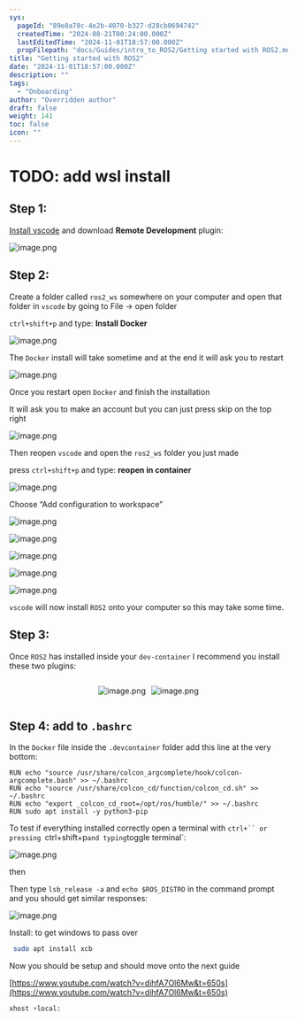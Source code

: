 ```yaml
---
sys:
  pageId: "89e0a78c-4e2b-4070-b327-d28cb0694742"
  createdTime: "2024-08-21T00:24:00.000Z"
  lastEditedTime: "2024-11-01T18:57:00.000Z"
  propFilepath: "docs/Guides/intro_to_ROS2/Getting started with ROS2.md"
title: "Getting started with ROS2"
date: "2024-11-01T18:57:00.000Z"
description: ""
tags:
  - "Onboarding"
author: "Overridden author"
draft: false
weight: 141
toc: false
icon: ""
---
```


# TODO: add wsl install

## Step 1:

[Install vscode](https://code.visualstudio.com/download) and download **Remote Development** plugin:

![image.png](https://prod-files-secure.s3.us-west-2.amazonaws.com/d518164a-d88e-44d1-a4ee-3adb3bd8bce0/efb52993-1881-4a40-b95e-6f020334f022/image.png?X-Amz-Algorithm=AWS4-HMAC-SHA256&X-Amz-Content-Sha256=UNSIGNED-PAYLOAD&X-Amz-Credential=ASIAZI2LB466XEBV73BG%2F20250219%2Fus-west-2%2Fs3%2Faws4_request&X-Amz-Date=20250219T110118Z&X-Amz-Expires=3600&X-Amz-Security-Token=IQoJb3JpZ2luX2VjEHoaCXVzLXdlc3QtMiJHMEUCIQCF8ISbr0gdZJbzQ55MELW12Pi4e96pWTvMPWuKnjdDEwIgbTX0LhnFYwjM9JpBn5pOX2otIs8DasYZxk7cd48sNVMqiAQIo%2F%2F%2F%2F%2F%2F%2F%2F%2F%2F%2FARAAGgw2Mzc0MjMxODM4MDUiDNUKIYoaCBvSrOsqnyrcA4gSKFSp426pY3WElkVI%2B6WY26%2ByyEKgEhYn0BPZDV%2FHDHEdDIjlxDG1mTMPL9WTry7ou%2FI6LfRTzxCyFZ3e6mQESzW16mrMto5%2BqkCFZhyRu3y9gEHr8xrjZUdPSFW2KUcNlQvKprZFOIa4Zh%2BUhpdD%2F0Ya50CF8p0Te6L52ed%2BkJbs2AnjhXLlOuN3cqLElrvSy%2BIATdc4gH4LvvpmK52DErUc7Rfv769jUMIlaBkeuRTmZtQW0fwIxXdrEvSxbF5Meury0x0jGU6Nms9n3D%2B4blreso5LYiK2WEM2sfChAhwwePenSMIs1v%2Fm8Feqn%2BBN35isFP4HBIavzmGHVWbeHfeehiomS%2FC8XCsfFc1YURjNHY9w60UlR%2BUly8nlIPkauJRcr%2FET%2FHdIH2XoVk4uCz3BLL0nQwrWCcgqiQAc%2BZDZMUmXOzEhRE3W9W1V8IBzE4lpxsfoLZL75DoEfrsYdLO0lfCwcXklbV517Vqp8IaDRG1jO9YBCLbui%2FFBnVBTa25loS6l%2Frs1xnUKiJ2D64fMZ5paab%2Fk3XhdJqRL5mZFsxoKYylG%2FrGRkl3UPBOv%2FlOCMif8YuwLulllg6JSMfjzcdWuhueyGIkJLhyJdnPUXPIYMSXtzAicMLLb1r0GOqUBsXfpuyR%2FaquJf6%2Bpd1K3BZU66tV%2FxkFdyx3oQ7NwyYyOOK%2FXxpcF31nuGjGcsjw0QDe3I5mR%2FeT63PEJQB%2B12kXNlmiN9bNOsSugpjvrg2w5Pxp3DAs3f9geEB1%2BCVhRAJNL%2BgqLKqBknde31iyUH2RWRVWJAFPXPB80hHmILdFKQiqVSwH3HDDC58w3DCSoFgUShjgALPlE%2F0qnat4YqKKjaE%2Fz&X-Amz-Signature=6f2803a6a4b76262839e3616f85435f9268a77385d3840700ae21f34ddf1980b&X-Amz-SignedHeaders=host&x-id=GetObject)

## Step 2:

Create a folder called `ros2_ws` somewhere on your computer and open that folder in `vscode` by going to File → open folder 

`ctrl+shift+p` and type: **Install Docker**

![image.png](https://prod-files-secure.s3.us-west-2.amazonaws.com/d518164a-d88e-44d1-a4ee-3adb3bd8bce0/2269dc0e-1cd5-47ff-bceb-c04ad9b2eab0/image.png?X-Amz-Algorithm=AWS4-HMAC-SHA256&X-Amz-Content-Sha256=UNSIGNED-PAYLOAD&X-Amz-Credential=ASIAZI2LB466XEBV73BG%2F20250219%2Fus-west-2%2Fs3%2Faws4_request&X-Amz-Date=20250219T110118Z&X-Amz-Expires=3600&X-Amz-Security-Token=IQoJb3JpZ2luX2VjEHoaCXVzLXdlc3QtMiJHMEUCIQCF8ISbr0gdZJbzQ55MELW12Pi4e96pWTvMPWuKnjdDEwIgbTX0LhnFYwjM9JpBn5pOX2otIs8DasYZxk7cd48sNVMqiAQIo%2F%2F%2F%2F%2F%2F%2F%2F%2F%2F%2FARAAGgw2Mzc0MjMxODM4MDUiDNUKIYoaCBvSrOsqnyrcA4gSKFSp426pY3WElkVI%2B6WY26%2ByyEKgEhYn0BPZDV%2FHDHEdDIjlxDG1mTMPL9WTry7ou%2FI6LfRTzxCyFZ3e6mQESzW16mrMto5%2BqkCFZhyRu3y9gEHr8xrjZUdPSFW2KUcNlQvKprZFOIa4Zh%2BUhpdD%2F0Ya50CF8p0Te6L52ed%2BkJbs2AnjhXLlOuN3cqLElrvSy%2BIATdc4gH4LvvpmK52DErUc7Rfv769jUMIlaBkeuRTmZtQW0fwIxXdrEvSxbF5Meury0x0jGU6Nms9n3D%2B4blreso5LYiK2WEM2sfChAhwwePenSMIs1v%2Fm8Feqn%2BBN35isFP4HBIavzmGHVWbeHfeehiomS%2FC8XCsfFc1YURjNHY9w60UlR%2BUly8nlIPkauJRcr%2FET%2FHdIH2XoVk4uCz3BLL0nQwrWCcgqiQAc%2BZDZMUmXOzEhRE3W9W1V8IBzE4lpxsfoLZL75DoEfrsYdLO0lfCwcXklbV517Vqp8IaDRG1jO9YBCLbui%2FFBnVBTa25loS6l%2Frs1xnUKiJ2D64fMZ5paab%2Fk3XhdJqRL5mZFsxoKYylG%2FrGRkl3UPBOv%2FlOCMif8YuwLulllg6JSMfjzcdWuhueyGIkJLhyJdnPUXPIYMSXtzAicMLLb1r0GOqUBsXfpuyR%2FaquJf6%2Bpd1K3BZU66tV%2FxkFdyx3oQ7NwyYyOOK%2FXxpcF31nuGjGcsjw0QDe3I5mR%2FeT63PEJQB%2B12kXNlmiN9bNOsSugpjvrg2w5Pxp3DAs3f9geEB1%2BCVhRAJNL%2BgqLKqBknde31iyUH2RWRVWJAFPXPB80hHmILdFKQiqVSwH3HDDC58w3DCSoFgUShjgALPlE%2F0qnat4YqKKjaE%2Fz&X-Amz-Signature=23908a3b13814f2f1f8d8a7b3ce1a66947d759182e366f814cc5e291f315572d&X-Amz-SignedHeaders=host&x-id=GetObject)

The `Docker` install will take sometime and at the end it will ask you to restart

![image.png](https://prod-files-secure.s3.us-west-2.amazonaws.com/d518164a-d88e-44d1-a4ee-3adb3bd8bce0/ed233f78-be33-4b1f-b89c-9c346c0e961e/image.png?X-Amz-Algorithm=AWS4-HMAC-SHA256&X-Amz-Content-Sha256=UNSIGNED-PAYLOAD&X-Amz-Credential=ASIAZI2LB466XEBV73BG%2F20250219%2Fus-west-2%2Fs3%2Faws4_request&X-Amz-Date=20250219T110118Z&X-Amz-Expires=3600&X-Amz-Security-Token=IQoJb3JpZ2luX2VjEHoaCXVzLXdlc3QtMiJHMEUCIQCF8ISbr0gdZJbzQ55MELW12Pi4e96pWTvMPWuKnjdDEwIgbTX0LhnFYwjM9JpBn5pOX2otIs8DasYZxk7cd48sNVMqiAQIo%2F%2F%2F%2F%2F%2F%2F%2F%2F%2F%2FARAAGgw2Mzc0MjMxODM4MDUiDNUKIYoaCBvSrOsqnyrcA4gSKFSp426pY3WElkVI%2B6WY26%2ByyEKgEhYn0BPZDV%2FHDHEdDIjlxDG1mTMPL9WTry7ou%2FI6LfRTzxCyFZ3e6mQESzW16mrMto5%2BqkCFZhyRu3y9gEHr8xrjZUdPSFW2KUcNlQvKprZFOIa4Zh%2BUhpdD%2F0Ya50CF8p0Te6L52ed%2BkJbs2AnjhXLlOuN3cqLElrvSy%2BIATdc4gH4LvvpmK52DErUc7Rfv769jUMIlaBkeuRTmZtQW0fwIxXdrEvSxbF5Meury0x0jGU6Nms9n3D%2B4blreso5LYiK2WEM2sfChAhwwePenSMIs1v%2Fm8Feqn%2BBN35isFP4HBIavzmGHVWbeHfeehiomS%2FC8XCsfFc1YURjNHY9w60UlR%2BUly8nlIPkauJRcr%2FET%2FHdIH2XoVk4uCz3BLL0nQwrWCcgqiQAc%2BZDZMUmXOzEhRE3W9W1V8IBzE4lpxsfoLZL75DoEfrsYdLO0lfCwcXklbV517Vqp8IaDRG1jO9YBCLbui%2FFBnVBTa25loS6l%2Frs1xnUKiJ2D64fMZ5paab%2Fk3XhdJqRL5mZFsxoKYylG%2FrGRkl3UPBOv%2FlOCMif8YuwLulllg6JSMfjzcdWuhueyGIkJLhyJdnPUXPIYMSXtzAicMLLb1r0GOqUBsXfpuyR%2FaquJf6%2Bpd1K3BZU66tV%2FxkFdyx3oQ7NwyYyOOK%2FXxpcF31nuGjGcsjw0QDe3I5mR%2FeT63PEJQB%2B12kXNlmiN9bNOsSugpjvrg2w5Pxp3DAs3f9geEB1%2BCVhRAJNL%2BgqLKqBknde31iyUH2RWRVWJAFPXPB80hHmILdFKQiqVSwH3HDDC58w3DCSoFgUShjgALPlE%2F0qnat4YqKKjaE%2Fz&X-Amz-Signature=41511e0e489345dffd78662d9ac1948b2ac399b76d6ac6e970dc9c0f8d7f87bd&X-Amz-SignedHeaders=host&x-id=GetObject)

Once you restart open `Docker` and finish the installation

It will ask you to make an account but you can just press skip on the top right

![image.png](https://prod-files-secure.s3.us-west-2.amazonaws.com/d518164a-d88e-44d1-a4ee-3adb3bd8bce0/21010ad9-1659-4fd9-9f59-9932a09b2a3d/image.png?X-Amz-Algorithm=AWS4-HMAC-SHA256&X-Amz-Content-Sha256=UNSIGNED-PAYLOAD&X-Amz-Credential=ASIAZI2LB466XEBV73BG%2F20250219%2Fus-west-2%2Fs3%2Faws4_request&X-Amz-Date=20250219T110118Z&X-Amz-Expires=3600&X-Amz-Security-Token=IQoJb3JpZ2luX2VjEHoaCXVzLXdlc3QtMiJHMEUCIQCF8ISbr0gdZJbzQ55MELW12Pi4e96pWTvMPWuKnjdDEwIgbTX0LhnFYwjM9JpBn5pOX2otIs8DasYZxk7cd48sNVMqiAQIo%2F%2F%2F%2F%2F%2F%2F%2F%2F%2F%2FARAAGgw2Mzc0MjMxODM4MDUiDNUKIYoaCBvSrOsqnyrcA4gSKFSp426pY3WElkVI%2B6WY26%2ByyEKgEhYn0BPZDV%2FHDHEdDIjlxDG1mTMPL9WTry7ou%2FI6LfRTzxCyFZ3e6mQESzW16mrMto5%2BqkCFZhyRu3y9gEHr8xrjZUdPSFW2KUcNlQvKprZFOIa4Zh%2BUhpdD%2F0Ya50CF8p0Te6L52ed%2BkJbs2AnjhXLlOuN3cqLElrvSy%2BIATdc4gH4LvvpmK52DErUc7Rfv769jUMIlaBkeuRTmZtQW0fwIxXdrEvSxbF5Meury0x0jGU6Nms9n3D%2B4blreso5LYiK2WEM2sfChAhwwePenSMIs1v%2Fm8Feqn%2BBN35isFP4HBIavzmGHVWbeHfeehiomS%2FC8XCsfFc1YURjNHY9w60UlR%2BUly8nlIPkauJRcr%2FET%2FHdIH2XoVk4uCz3BLL0nQwrWCcgqiQAc%2BZDZMUmXOzEhRE3W9W1V8IBzE4lpxsfoLZL75DoEfrsYdLO0lfCwcXklbV517Vqp8IaDRG1jO9YBCLbui%2FFBnVBTa25loS6l%2Frs1xnUKiJ2D64fMZ5paab%2Fk3XhdJqRL5mZFsxoKYylG%2FrGRkl3UPBOv%2FlOCMif8YuwLulllg6JSMfjzcdWuhueyGIkJLhyJdnPUXPIYMSXtzAicMLLb1r0GOqUBsXfpuyR%2FaquJf6%2Bpd1K3BZU66tV%2FxkFdyx3oQ7NwyYyOOK%2FXxpcF31nuGjGcsjw0QDe3I5mR%2FeT63PEJQB%2B12kXNlmiN9bNOsSugpjvrg2w5Pxp3DAs3f9geEB1%2BCVhRAJNL%2BgqLKqBknde31iyUH2RWRVWJAFPXPB80hHmILdFKQiqVSwH3HDDC58w3DCSoFgUShjgALPlE%2F0qnat4YqKKjaE%2Fz&X-Amz-Signature=8f37b9d414abd02f478a5630238e2ba8e8d619b751c807a23bd7cea43929b25c&X-Amz-SignedHeaders=host&x-id=GetObject)

Then reopen `vscode` and open the `ros2_ws` folder you just made

press `ctrl+shift+p` and type: **reopen in container**

![image.png](https://prod-files-secure.s3.us-west-2.amazonaws.com/d518164a-d88e-44d1-a4ee-3adb3bd8bce0/4e93b8c2-41ad-488c-8095-c74205196118/image.png?X-Amz-Algorithm=AWS4-HMAC-SHA256&X-Amz-Content-Sha256=UNSIGNED-PAYLOAD&X-Amz-Credential=ASIAZI2LB466XEBV73BG%2F20250219%2Fus-west-2%2Fs3%2Faws4_request&X-Amz-Date=20250219T110118Z&X-Amz-Expires=3600&X-Amz-Security-Token=IQoJb3JpZ2luX2VjEHoaCXVzLXdlc3QtMiJHMEUCIQCF8ISbr0gdZJbzQ55MELW12Pi4e96pWTvMPWuKnjdDEwIgbTX0LhnFYwjM9JpBn5pOX2otIs8DasYZxk7cd48sNVMqiAQIo%2F%2F%2F%2F%2F%2F%2F%2F%2F%2F%2FARAAGgw2Mzc0MjMxODM4MDUiDNUKIYoaCBvSrOsqnyrcA4gSKFSp426pY3WElkVI%2B6WY26%2ByyEKgEhYn0BPZDV%2FHDHEdDIjlxDG1mTMPL9WTry7ou%2FI6LfRTzxCyFZ3e6mQESzW16mrMto5%2BqkCFZhyRu3y9gEHr8xrjZUdPSFW2KUcNlQvKprZFOIa4Zh%2BUhpdD%2F0Ya50CF8p0Te6L52ed%2BkJbs2AnjhXLlOuN3cqLElrvSy%2BIATdc4gH4LvvpmK52DErUc7Rfv769jUMIlaBkeuRTmZtQW0fwIxXdrEvSxbF5Meury0x0jGU6Nms9n3D%2B4blreso5LYiK2WEM2sfChAhwwePenSMIs1v%2Fm8Feqn%2BBN35isFP4HBIavzmGHVWbeHfeehiomS%2FC8XCsfFc1YURjNHY9w60UlR%2BUly8nlIPkauJRcr%2FET%2FHdIH2XoVk4uCz3BLL0nQwrWCcgqiQAc%2BZDZMUmXOzEhRE3W9W1V8IBzE4lpxsfoLZL75DoEfrsYdLO0lfCwcXklbV517Vqp8IaDRG1jO9YBCLbui%2FFBnVBTa25loS6l%2Frs1xnUKiJ2D64fMZ5paab%2Fk3XhdJqRL5mZFsxoKYylG%2FrGRkl3UPBOv%2FlOCMif8YuwLulllg6JSMfjzcdWuhueyGIkJLhyJdnPUXPIYMSXtzAicMLLb1r0GOqUBsXfpuyR%2FaquJf6%2Bpd1K3BZU66tV%2FxkFdyx3oQ7NwyYyOOK%2FXxpcF31nuGjGcsjw0QDe3I5mR%2FeT63PEJQB%2B12kXNlmiN9bNOsSugpjvrg2w5Pxp3DAs3f9geEB1%2BCVhRAJNL%2BgqLKqBknde31iyUH2RWRVWJAFPXPB80hHmILdFKQiqVSwH3HDDC58w3DCSoFgUShjgALPlE%2F0qnat4YqKKjaE%2Fz&X-Amz-Signature=b6a4da7b771a49507dc304606362c6dddeb37b5a56759b566fdd6324e901a149&X-Amz-SignedHeaders=host&x-id=GetObject)

Choose “Add configuration to workspace”

![image.png](https://prod-files-secure.s3.us-west-2.amazonaws.com/d518164a-d88e-44d1-a4ee-3adb3bd8bce0/9560b282-5060-4989-ba37-97e7b2c22476/image.png?X-Amz-Algorithm=AWS4-HMAC-SHA256&X-Amz-Content-Sha256=UNSIGNED-PAYLOAD&X-Amz-Credential=ASIAZI2LB466XEBV73BG%2F20250219%2Fus-west-2%2Fs3%2Faws4_request&X-Amz-Date=20250219T110118Z&X-Amz-Expires=3600&X-Amz-Security-Token=IQoJb3JpZ2luX2VjEHoaCXVzLXdlc3QtMiJHMEUCIQCF8ISbr0gdZJbzQ55MELW12Pi4e96pWTvMPWuKnjdDEwIgbTX0LhnFYwjM9JpBn5pOX2otIs8DasYZxk7cd48sNVMqiAQIo%2F%2F%2F%2F%2F%2F%2F%2F%2F%2F%2FARAAGgw2Mzc0MjMxODM4MDUiDNUKIYoaCBvSrOsqnyrcA4gSKFSp426pY3WElkVI%2B6WY26%2ByyEKgEhYn0BPZDV%2FHDHEdDIjlxDG1mTMPL9WTry7ou%2FI6LfRTzxCyFZ3e6mQESzW16mrMto5%2BqkCFZhyRu3y9gEHr8xrjZUdPSFW2KUcNlQvKprZFOIa4Zh%2BUhpdD%2F0Ya50CF8p0Te6L52ed%2BkJbs2AnjhXLlOuN3cqLElrvSy%2BIATdc4gH4LvvpmK52DErUc7Rfv769jUMIlaBkeuRTmZtQW0fwIxXdrEvSxbF5Meury0x0jGU6Nms9n3D%2B4blreso5LYiK2WEM2sfChAhwwePenSMIs1v%2Fm8Feqn%2BBN35isFP4HBIavzmGHVWbeHfeehiomS%2FC8XCsfFc1YURjNHY9w60UlR%2BUly8nlIPkauJRcr%2FET%2FHdIH2XoVk4uCz3BLL0nQwrWCcgqiQAc%2BZDZMUmXOzEhRE3W9W1V8IBzE4lpxsfoLZL75DoEfrsYdLO0lfCwcXklbV517Vqp8IaDRG1jO9YBCLbui%2FFBnVBTa25loS6l%2Frs1xnUKiJ2D64fMZ5paab%2Fk3XhdJqRL5mZFsxoKYylG%2FrGRkl3UPBOv%2FlOCMif8YuwLulllg6JSMfjzcdWuhueyGIkJLhyJdnPUXPIYMSXtzAicMLLb1r0GOqUBsXfpuyR%2FaquJf6%2Bpd1K3BZU66tV%2FxkFdyx3oQ7NwyYyOOK%2FXxpcF31nuGjGcsjw0QDe3I5mR%2FeT63PEJQB%2B12kXNlmiN9bNOsSugpjvrg2w5Pxp3DAs3f9geEB1%2BCVhRAJNL%2BgqLKqBknde31iyUH2RWRVWJAFPXPB80hHmILdFKQiqVSwH3HDDC58w3DCSoFgUShjgALPlE%2F0qnat4YqKKjaE%2Fz&X-Amz-Signature=8708603f59c927923a6bbcdb9bc33efcca0837c04bf7051e4a1f89f6e7e719cb&X-Amz-SignedHeaders=host&x-id=GetObject)

![image.png](https://prod-files-secure.s3.us-west-2.amazonaws.com/d518164a-d88e-44d1-a4ee-3adb3bd8bce0/2ee63f81-886b-48e8-a553-dc6e5eac99e4/image.png?X-Amz-Algorithm=AWS4-HMAC-SHA256&X-Amz-Content-Sha256=UNSIGNED-PAYLOAD&X-Amz-Credential=ASIAZI2LB466XEBV73BG%2F20250219%2Fus-west-2%2Fs3%2Faws4_request&X-Amz-Date=20250219T110118Z&X-Amz-Expires=3600&X-Amz-Security-Token=IQoJb3JpZ2luX2VjEHoaCXVzLXdlc3QtMiJHMEUCIQCF8ISbr0gdZJbzQ55MELW12Pi4e96pWTvMPWuKnjdDEwIgbTX0LhnFYwjM9JpBn5pOX2otIs8DasYZxk7cd48sNVMqiAQIo%2F%2F%2F%2F%2F%2F%2F%2F%2F%2F%2FARAAGgw2Mzc0MjMxODM4MDUiDNUKIYoaCBvSrOsqnyrcA4gSKFSp426pY3WElkVI%2B6WY26%2ByyEKgEhYn0BPZDV%2FHDHEdDIjlxDG1mTMPL9WTry7ou%2FI6LfRTzxCyFZ3e6mQESzW16mrMto5%2BqkCFZhyRu3y9gEHr8xrjZUdPSFW2KUcNlQvKprZFOIa4Zh%2BUhpdD%2F0Ya50CF8p0Te6L52ed%2BkJbs2AnjhXLlOuN3cqLElrvSy%2BIATdc4gH4LvvpmK52DErUc7Rfv769jUMIlaBkeuRTmZtQW0fwIxXdrEvSxbF5Meury0x0jGU6Nms9n3D%2B4blreso5LYiK2WEM2sfChAhwwePenSMIs1v%2Fm8Feqn%2BBN35isFP4HBIavzmGHVWbeHfeehiomS%2FC8XCsfFc1YURjNHY9w60UlR%2BUly8nlIPkauJRcr%2FET%2FHdIH2XoVk4uCz3BLL0nQwrWCcgqiQAc%2BZDZMUmXOzEhRE3W9W1V8IBzE4lpxsfoLZL75DoEfrsYdLO0lfCwcXklbV517Vqp8IaDRG1jO9YBCLbui%2FFBnVBTa25loS6l%2Frs1xnUKiJ2D64fMZ5paab%2Fk3XhdJqRL5mZFsxoKYylG%2FrGRkl3UPBOv%2FlOCMif8YuwLulllg6JSMfjzcdWuhueyGIkJLhyJdnPUXPIYMSXtzAicMLLb1r0GOqUBsXfpuyR%2FaquJf6%2Bpd1K3BZU66tV%2FxkFdyx3oQ7NwyYyOOK%2FXxpcF31nuGjGcsjw0QDe3I5mR%2FeT63PEJQB%2B12kXNlmiN9bNOsSugpjvrg2w5Pxp3DAs3f9geEB1%2BCVhRAJNL%2BgqLKqBknde31iyUH2RWRVWJAFPXPB80hHmILdFKQiqVSwH3HDDC58w3DCSoFgUShjgALPlE%2F0qnat4YqKKjaE%2Fz&X-Amz-Signature=f5d08214573ea3b077faf7d7412b0267d2fb635db6f602e3ff0f22edb9343a88&X-Amz-SignedHeaders=host&x-id=GetObject)

![image.png](https://prod-files-secure.s3.us-west-2.amazonaws.com/d518164a-d88e-44d1-a4ee-3adb3bd8bce0/ae1580b2-b048-407e-aed9-b584224a7a04/image.png?X-Amz-Algorithm=AWS4-HMAC-SHA256&X-Amz-Content-Sha256=UNSIGNED-PAYLOAD&X-Amz-Credential=ASIAZI2LB466XEBV73BG%2F20250219%2Fus-west-2%2Fs3%2Faws4_request&X-Amz-Date=20250219T110118Z&X-Amz-Expires=3600&X-Amz-Security-Token=IQoJb3JpZ2luX2VjEHoaCXVzLXdlc3QtMiJHMEUCIQCF8ISbr0gdZJbzQ55MELW12Pi4e96pWTvMPWuKnjdDEwIgbTX0LhnFYwjM9JpBn5pOX2otIs8DasYZxk7cd48sNVMqiAQIo%2F%2F%2F%2F%2F%2F%2F%2F%2F%2F%2FARAAGgw2Mzc0MjMxODM4MDUiDNUKIYoaCBvSrOsqnyrcA4gSKFSp426pY3WElkVI%2B6WY26%2ByyEKgEhYn0BPZDV%2FHDHEdDIjlxDG1mTMPL9WTry7ou%2FI6LfRTzxCyFZ3e6mQESzW16mrMto5%2BqkCFZhyRu3y9gEHr8xrjZUdPSFW2KUcNlQvKprZFOIa4Zh%2BUhpdD%2F0Ya50CF8p0Te6L52ed%2BkJbs2AnjhXLlOuN3cqLElrvSy%2BIATdc4gH4LvvpmK52DErUc7Rfv769jUMIlaBkeuRTmZtQW0fwIxXdrEvSxbF5Meury0x0jGU6Nms9n3D%2B4blreso5LYiK2WEM2sfChAhwwePenSMIs1v%2Fm8Feqn%2BBN35isFP4HBIavzmGHVWbeHfeehiomS%2FC8XCsfFc1YURjNHY9w60UlR%2BUly8nlIPkauJRcr%2FET%2FHdIH2XoVk4uCz3BLL0nQwrWCcgqiQAc%2BZDZMUmXOzEhRE3W9W1V8IBzE4lpxsfoLZL75DoEfrsYdLO0lfCwcXklbV517Vqp8IaDRG1jO9YBCLbui%2FFBnVBTa25loS6l%2Frs1xnUKiJ2D64fMZ5paab%2Fk3XhdJqRL5mZFsxoKYylG%2FrGRkl3UPBOv%2FlOCMif8YuwLulllg6JSMfjzcdWuhueyGIkJLhyJdnPUXPIYMSXtzAicMLLb1r0GOqUBsXfpuyR%2FaquJf6%2Bpd1K3BZU66tV%2FxkFdyx3oQ7NwyYyOOK%2FXxpcF31nuGjGcsjw0QDe3I5mR%2FeT63PEJQB%2B12kXNlmiN9bNOsSugpjvrg2w5Pxp3DAs3f9geEB1%2BCVhRAJNL%2BgqLKqBknde31iyUH2RWRVWJAFPXPB80hHmILdFKQiqVSwH3HDDC58w3DCSoFgUShjgALPlE%2F0qnat4YqKKjaE%2Fz&X-Amz-Signature=843042f7c8851bcd98eae92c86b3b781fdaf65bd22624d6997fc3ac9245beec8&X-Amz-SignedHeaders=host&x-id=GetObject)

![image.png](https://prod-files-secure.s3.us-west-2.amazonaws.com/d518164a-d88e-44d1-a4ee-3adb3bd8bce0/53255b28-f75e-430f-b9e3-c0ac8577e42b/image.png?X-Amz-Algorithm=AWS4-HMAC-SHA256&X-Amz-Content-Sha256=UNSIGNED-PAYLOAD&X-Amz-Credential=ASIAZI2LB466XEBV73BG%2F20250219%2Fus-west-2%2Fs3%2Faws4_request&X-Amz-Date=20250219T110118Z&X-Amz-Expires=3600&X-Amz-Security-Token=IQoJb3JpZ2luX2VjEHoaCXVzLXdlc3QtMiJHMEUCIQCF8ISbr0gdZJbzQ55MELW12Pi4e96pWTvMPWuKnjdDEwIgbTX0LhnFYwjM9JpBn5pOX2otIs8DasYZxk7cd48sNVMqiAQIo%2F%2F%2F%2F%2F%2F%2F%2F%2F%2F%2FARAAGgw2Mzc0MjMxODM4MDUiDNUKIYoaCBvSrOsqnyrcA4gSKFSp426pY3WElkVI%2B6WY26%2ByyEKgEhYn0BPZDV%2FHDHEdDIjlxDG1mTMPL9WTry7ou%2FI6LfRTzxCyFZ3e6mQESzW16mrMto5%2BqkCFZhyRu3y9gEHr8xrjZUdPSFW2KUcNlQvKprZFOIa4Zh%2BUhpdD%2F0Ya50CF8p0Te6L52ed%2BkJbs2AnjhXLlOuN3cqLElrvSy%2BIATdc4gH4LvvpmK52DErUc7Rfv769jUMIlaBkeuRTmZtQW0fwIxXdrEvSxbF5Meury0x0jGU6Nms9n3D%2B4blreso5LYiK2WEM2sfChAhwwePenSMIs1v%2Fm8Feqn%2BBN35isFP4HBIavzmGHVWbeHfeehiomS%2FC8XCsfFc1YURjNHY9w60UlR%2BUly8nlIPkauJRcr%2FET%2FHdIH2XoVk4uCz3BLL0nQwrWCcgqiQAc%2BZDZMUmXOzEhRE3W9W1V8IBzE4lpxsfoLZL75DoEfrsYdLO0lfCwcXklbV517Vqp8IaDRG1jO9YBCLbui%2FFBnVBTa25loS6l%2Frs1xnUKiJ2D64fMZ5paab%2Fk3XhdJqRL5mZFsxoKYylG%2FrGRkl3UPBOv%2FlOCMif8YuwLulllg6JSMfjzcdWuhueyGIkJLhyJdnPUXPIYMSXtzAicMLLb1r0GOqUBsXfpuyR%2FaquJf6%2Bpd1K3BZU66tV%2FxkFdyx3oQ7NwyYyOOK%2FXxpcF31nuGjGcsjw0QDe3I5mR%2FeT63PEJQB%2B12kXNlmiN9bNOsSugpjvrg2w5Pxp3DAs3f9geEB1%2BCVhRAJNL%2BgqLKqBknde31iyUH2RWRVWJAFPXPB80hHmILdFKQiqVSwH3HDDC58w3DCSoFgUShjgALPlE%2F0qnat4YqKKjaE%2Fz&X-Amz-Signature=e9dc8b4b30d7005959320bc2fce36032ff995adb17364d9ef0c3bdc20808693b&X-Amz-SignedHeaders=host&x-id=GetObject)

![image.png](https://prod-files-secure.s3.us-west-2.amazonaws.com/d518164a-d88e-44d1-a4ee-3adb3bd8bce0/7c562767-5af9-4ffb-97d1-327bcdf4ee00/image.png?X-Amz-Algorithm=AWS4-HMAC-SHA256&X-Amz-Content-Sha256=UNSIGNED-PAYLOAD&X-Amz-Credential=ASIAZI2LB466XEBV73BG%2F20250219%2Fus-west-2%2Fs3%2Faws4_request&X-Amz-Date=20250219T110118Z&X-Amz-Expires=3600&X-Amz-Security-Token=IQoJb3JpZ2luX2VjEHoaCXVzLXdlc3QtMiJHMEUCIQCF8ISbr0gdZJbzQ55MELW12Pi4e96pWTvMPWuKnjdDEwIgbTX0LhnFYwjM9JpBn5pOX2otIs8DasYZxk7cd48sNVMqiAQIo%2F%2F%2F%2F%2F%2F%2F%2F%2F%2F%2FARAAGgw2Mzc0MjMxODM4MDUiDNUKIYoaCBvSrOsqnyrcA4gSKFSp426pY3WElkVI%2B6WY26%2ByyEKgEhYn0BPZDV%2FHDHEdDIjlxDG1mTMPL9WTry7ou%2FI6LfRTzxCyFZ3e6mQESzW16mrMto5%2BqkCFZhyRu3y9gEHr8xrjZUdPSFW2KUcNlQvKprZFOIa4Zh%2BUhpdD%2F0Ya50CF8p0Te6L52ed%2BkJbs2AnjhXLlOuN3cqLElrvSy%2BIATdc4gH4LvvpmK52DErUc7Rfv769jUMIlaBkeuRTmZtQW0fwIxXdrEvSxbF5Meury0x0jGU6Nms9n3D%2B4blreso5LYiK2WEM2sfChAhwwePenSMIs1v%2Fm8Feqn%2BBN35isFP4HBIavzmGHVWbeHfeehiomS%2FC8XCsfFc1YURjNHY9w60UlR%2BUly8nlIPkauJRcr%2FET%2FHdIH2XoVk4uCz3BLL0nQwrWCcgqiQAc%2BZDZMUmXOzEhRE3W9W1V8IBzE4lpxsfoLZL75DoEfrsYdLO0lfCwcXklbV517Vqp8IaDRG1jO9YBCLbui%2FFBnVBTa25loS6l%2Frs1xnUKiJ2D64fMZ5paab%2Fk3XhdJqRL5mZFsxoKYylG%2FrGRkl3UPBOv%2FlOCMif8YuwLulllg6JSMfjzcdWuhueyGIkJLhyJdnPUXPIYMSXtzAicMLLb1r0GOqUBsXfpuyR%2FaquJf6%2Bpd1K3BZU66tV%2FxkFdyx3oQ7NwyYyOOK%2FXxpcF31nuGjGcsjw0QDe3I5mR%2FeT63PEJQB%2B12kXNlmiN9bNOsSugpjvrg2w5Pxp3DAs3f9geEB1%2BCVhRAJNL%2BgqLKqBknde31iyUH2RWRVWJAFPXPB80hHmILdFKQiqVSwH3HDDC58w3DCSoFgUShjgALPlE%2F0qnat4YqKKjaE%2Fz&X-Amz-Signature=103e6e93859f15bc990d287ec0df85baa5f88f7606a5d99a6bd38b8cc7b0453d&X-Amz-SignedHeaders=host&x-id=GetObject)

`vscode` will now install `ROS2` onto your computer so this may take some time.

## Step 3:

Once `ROS2` has installed inside your `dev-container` I recommend you install these two plugins:

<div style="display: flex;flex-direction: row; column-gap:10px; max-width: 630px;justify-content: center;">
<div>

![image.png](https://prod-files-secure.s3.us-west-2.amazonaws.com/d518164a-d88e-44d1-a4ee-3adb3bd8bce0/3fc3d550-5a54-4ba1-ba6b-faa01cdb7369/image.png?X-Amz-Algorithm=AWS4-HMAC-SHA256&X-Amz-Content-Sha256=UNSIGNED-PAYLOAD&X-Amz-Credential=ASIAZI2LB46635VWQHY7%2F20250219%2Fus-west-2%2Fs3%2Faws4_request&X-Amz-Date=20250219T110120Z&X-Amz-Expires=3600&X-Amz-Security-Token=IQoJb3JpZ2luX2VjEHoaCXVzLXdlc3QtMiJHMEUCIQCUs7GlODDdMqpDG8CZx8BC38pfHEnlmtJ%2BglpYRqbFJwIgOWv00Fdy3L1O%2FfZ18ZCaZ4cxj%2B8PBmJjMnEunZvJfIEqiAQIo%2F%2F%2F%2F%2F%2F%2F%2F%2F%2F%2FARAAGgw2Mzc0MjMxODM4MDUiDFtPandgnkTA6rX7ISrcA%2Blf4KsobP0%2Fn4KKUnjw0Z6RuqcJmL%2FhWMEjYC4WgBVABLyu0tKn%2Fp8KvkbON9PDnLgbhNibo5H9AUPgYYbTnMNGZ1JGdKIXFOnI21e7YJeGVlQBbosieLqlnJhrBgFFzOpfO4M8Ydl6vesqmjbTIDgSs1sSzHYEGAmkgR3Qw2a7OlWNuUuwUzcfMV4yDRASiwTcMqg2KyyL2aHYkAX08qkk0vCgVT7mOtEdr8SpPW6DCn%2FIOOkKxdQs4T3sh7wjzR5yyrFmCLzbxZk0jr6Vk4PlsSA3X%2BhAhr40oIMTLfAZr9giQkWcj%2FySWD63nlqgouozYrno1D%2BsrSlZpX%2F5Z40AJlf4xQxqwg0Kukb%2FHnqh%2B21lmIHhyDhn0PSy9492KmkiEhKzqbPFXxJXKxtxxzgO2qp2yWLQ5fOL6txJPcZ3OKBtnN8m3YHApeArdHwYDi%2BuPoR%2FeKUkUr3HcSzJ5coFc4YaFl9PxAcBOaDVz8UnrT3mkRp6k81FzTyIo%2BfgUpPzqt65PbSse69QxqeQqpFMvO9CEZ9GKgkQQbdVGArs3wDFzOShZ5ZXG6s0%2Bz8YaFckg%2FVjAsIXrJ6OHoMsNCYaYfUuCbZFEwmoZ%2FecOeGG7tcBr2phJgFzalmjML3b1r0GOqUBI3sO7c5bxMcjUJcgP8x%2BIWf1FePeN9FpQrnkjd2ANOq6o%2BrSVUqkK5mVVYVGRfyHLEw7BmsCgct%2Fl74z9gFY8Ys6rxVKRflKOLS8PWP5pKJco90GsJC9DrBDiBmKtx2FAWfRivx2mhLbHPIT7P3jaZPLhCvXsU8CYYXNH%2BTATE2Bz6%2BiPL25hPIeXqxlcqCfdBUlxxfmqqBkgfJvERDTpn0%2Fh1l2&X-Amz-Signature=83fb2daa1e73f38814b7a06f2aa20ac06a59d691e7f2b7cace6f24b922caca3b&X-Amz-SignedHeaders=host&x-id=GetObject)

</div>
<div>

![image.png](https://prod-files-secure.s3.us-west-2.amazonaws.com/d518164a-d88e-44d1-a4ee-3adb3bd8bce0/d994cc66-13c2-4093-a5a3-f84cf4601a82/image.png?X-Amz-Algorithm=AWS4-HMAC-SHA256&X-Amz-Content-Sha256=UNSIGNED-PAYLOAD&X-Amz-Credential=ASIAZI2LB4663N7GLABR%2F20250219%2Fus-west-2%2Fs3%2Faws4_request&X-Amz-Date=20250219T110120Z&X-Amz-Expires=3600&X-Amz-Security-Token=IQoJb3JpZ2luX2VjEHoaCXVzLXdlc3QtMiJHMEUCIQD7oe1A3J7jk0EasSLlbG2a23RqO0n0%2BK02kEPDwJx%2FLAIga0NIsRtyjWUcjYzQ77GoIP6oGQX5XfmyES1kHVDFiYIqiAQIo%2F%2F%2F%2F%2F%2F%2F%2F%2F%2F%2FARAAGgw2Mzc0MjMxODM4MDUiDBvzzwXl0yOH79bICyrcA5DNoU6pKXaxCYIpc%2Fv4%2BWRapReAOg%2FwsupjigOlsXx653Q%2F3on5%2BXYpNwVLDgR2rnp7a9fd5pfDb0W%2BJAsk3vB7RSZhflfT2g5PYqEhCsxuEUr5G4z79%2BjhZ7sUPOsikL3vWtEUeW0hwA7iL0%2F%2Bzgk2G2N5m0ozVyO2Libkx4pMBhcvQ6c6XqDlwHQM4GAnBCQGV%2FvsXLbtdW%2BT7L%2BObT6VX2Zc3ftZlD%2BFwvsu6aBQdaw5%2Bu3vSww%2B%2By5TBmp5sBYKB9b24Xo6A0aCIfXkWKdHS3UWvWkzIx68h5fs%2B470bfHX9zxzPMcPckc02CBKJTd1q7%2FCFY7ujwHDJ3ydPK2%2F0T1Dglqugpt3HfFOhyoRsDrRn6uNwc6DTqxMhTBcbn4g8SVKy0eqPTGvr839hCY8LptBFbNHr1LkvrXy0FrOCZ6Tv1Zj4pycj3bRli26Jh5M8afOsTws0dU4rCdNssQAC3qJbqIAB1awedDKcAw3tniI%2BxBW%2B1H87HXvMRxc67fPqEYSPbLoX9qaKababIMlh6TcpfsIBVUVMqOjbhOeFWQ27AlNs8%2B4R4WsuE3ZGvZoNrTye%2B8FKz8M2UL401XkELvo3vdP9Xv9fSNCwsg%2BsJoerH4NGfAdpkUtMKbb1r0GOqUBDFvUPmEmexE6TlNTIF%2BU6MSdpQ2B0jAPLtPXzdTp45ADviavif8VyDCOQVO8wQyDG9X4tlaarwiSm1lBbgtDuuYIhmkb4bFoluprHcANGHUb1M6XrFeCZsCEGG2gdDfRmZu%2BpjPU9M%2BVrIhOQ2w54Y%2FugTFCfjaJ87Rld7vvQybL2hlsEZfDjY6H9FTumUZlE3LYu5rBGu3Yt5SD5wRd8dqpUYOx&X-Amz-Signature=0508e63fd16c2384099c536878cc30555a2afd705d2b1dfe1a6c7d1b66815480&X-Amz-SignedHeaders=host&x-id=GetObject)

</div>
</div>

## Step 4: add to `.bashrc`

In the `Docker` file inside the `.devcontainer` folder add this line at the very bottom: 

```docker
RUN echo "source /usr/share/colcon_argcomplete/hook/colcon-argcomplete.bash" >> ~/.bashrc
RUN echo "source /usr/share/colcon_cd/function/colcon_cd.sh" >> ~/.bashrc
RUN echo "export _colcon_cd_root=/opt/ros/humble/" >> ~/.bashrc
RUN sudo apt install -y python3-pip 
```

To test if everything installed correctly open a terminal with `ctrl+`` or pressing `ctrl+shift+p` and typing `toggle terminal`:

![image.png](https://prod-files-secure.s3.us-west-2.amazonaws.com/d518164a-d88e-44d1-a4ee-3adb3bd8bce0/6a4943d8-b04e-4c02-9a58-775f3384d1a5/image.png?X-Amz-Algorithm=AWS4-HMAC-SHA256&X-Amz-Content-Sha256=UNSIGNED-PAYLOAD&X-Amz-Credential=ASIAZI2LB466XEBV73BG%2F20250219%2Fus-west-2%2Fs3%2Faws4_request&X-Amz-Date=20250219T110118Z&X-Amz-Expires=3600&X-Amz-Security-Token=IQoJb3JpZ2luX2VjEHoaCXVzLXdlc3QtMiJHMEUCIQCF8ISbr0gdZJbzQ55MELW12Pi4e96pWTvMPWuKnjdDEwIgbTX0LhnFYwjM9JpBn5pOX2otIs8DasYZxk7cd48sNVMqiAQIo%2F%2F%2F%2F%2F%2F%2F%2F%2F%2F%2FARAAGgw2Mzc0MjMxODM4MDUiDNUKIYoaCBvSrOsqnyrcA4gSKFSp426pY3WElkVI%2B6WY26%2ByyEKgEhYn0BPZDV%2FHDHEdDIjlxDG1mTMPL9WTry7ou%2FI6LfRTzxCyFZ3e6mQESzW16mrMto5%2BqkCFZhyRu3y9gEHr8xrjZUdPSFW2KUcNlQvKprZFOIa4Zh%2BUhpdD%2F0Ya50CF8p0Te6L52ed%2BkJbs2AnjhXLlOuN3cqLElrvSy%2BIATdc4gH4LvvpmK52DErUc7Rfv769jUMIlaBkeuRTmZtQW0fwIxXdrEvSxbF5Meury0x0jGU6Nms9n3D%2B4blreso5LYiK2WEM2sfChAhwwePenSMIs1v%2Fm8Feqn%2BBN35isFP4HBIavzmGHVWbeHfeehiomS%2FC8XCsfFc1YURjNHY9w60UlR%2BUly8nlIPkauJRcr%2FET%2FHdIH2XoVk4uCz3BLL0nQwrWCcgqiQAc%2BZDZMUmXOzEhRE3W9W1V8IBzE4lpxsfoLZL75DoEfrsYdLO0lfCwcXklbV517Vqp8IaDRG1jO9YBCLbui%2FFBnVBTa25loS6l%2Frs1xnUKiJ2D64fMZ5paab%2Fk3XhdJqRL5mZFsxoKYylG%2FrGRkl3UPBOv%2FlOCMif8YuwLulllg6JSMfjzcdWuhueyGIkJLhyJdnPUXPIYMSXtzAicMLLb1r0GOqUBsXfpuyR%2FaquJf6%2Bpd1K3BZU66tV%2FxkFdyx3oQ7NwyYyOOK%2FXxpcF31nuGjGcsjw0QDe3I5mR%2FeT63PEJQB%2B12kXNlmiN9bNOsSugpjvrg2w5Pxp3DAs3f9geEB1%2BCVhRAJNL%2BgqLKqBknde31iyUH2RWRVWJAFPXPB80hHmILdFKQiqVSwH3HDDC58w3DCSoFgUShjgALPlE%2F0qnat4YqKKjaE%2Fz&X-Amz-Signature=3160f620a4fa73460392fcff0bfecaf2c04b0e1592db99898e46c61e85ca4bf3&X-Amz-SignedHeaders=host&x-id=GetObject)

then 

Then type `lsb_release -a` and `echo $ROS_DISTRO` in the command prompt and you should get similar responses:

![image.png](https://prod-files-secure.s3.us-west-2.amazonaws.com/d518164a-d88e-44d1-a4ee-3adb3bd8bce0/3e635dec-a805-4e85-8b9e-d000e5b71a4e/image.png?X-Amz-Algorithm=AWS4-HMAC-SHA256&X-Amz-Content-Sha256=UNSIGNED-PAYLOAD&X-Amz-Credential=ASIAZI2LB466XEBV73BG%2F20250219%2Fus-west-2%2Fs3%2Faws4_request&X-Amz-Date=20250219T110118Z&X-Amz-Expires=3600&X-Amz-Security-Token=IQoJb3JpZ2luX2VjEHoaCXVzLXdlc3QtMiJHMEUCIQCF8ISbr0gdZJbzQ55MELW12Pi4e96pWTvMPWuKnjdDEwIgbTX0LhnFYwjM9JpBn5pOX2otIs8DasYZxk7cd48sNVMqiAQIo%2F%2F%2F%2F%2F%2F%2F%2F%2F%2F%2FARAAGgw2Mzc0MjMxODM4MDUiDNUKIYoaCBvSrOsqnyrcA4gSKFSp426pY3WElkVI%2B6WY26%2ByyEKgEhYn0BPZDV%2FHDHEdDIjlxDG1mTMPL9WTry7ou%2FI6LfRTzxCyFZ3e6mQESzW16mrMto5%2BqkCFZhyRu3y9gEHr8xrjZUdPSFW2KUcNlQvKprZFOIa4Zh%2BUhpdD%2F0Ya50CF8p0Te6L52ed%2BkJbs2AnjhXLlOuN3cqLElrvSy%2BIATdc4gH4LvvpmK52DErUc7Rfv769jUMIlaBkeuRTmZtQW0fwIxXdrEvSxbF5Meury0x0jGU6Nms9n3D%2B4blreso5LYiK2WEM2sfChAhwwePenSMIs1v%2Fm8Feqn%2BBN35isFP4HBIavzmGHVWbeHfeehiomS%2FC8XCsfFc1YURjNHY9w60UlR%2BUly8nlIPkauJRcr%2FET%2FHdIH2XoVk4uCz3BLL0nQwrWCcgqiQAc%2BZDZMUmXOzEhRE3W9W1V8IBzE4lpxsfoLZL75DoEfrsYdLO0lfCwcXklbV517Vqp8IaDRG1jO9YBCLbui%2FFBnVBTa25loS6l%2Frs1xnUKiJ2D64fMZ5paab%2Fk3XhdJqRL5mZFsxoKYylG%2FrGRkl3UPBOv%2FlOCMif8YuwLulllg6JSMfjzcdWuhueyGIkJLhyJdnPUXPIYMSXtzAicMLLb1r0GOqUBsXfpuyR%2FaquJf6%2Bpd1K3BZU66tV%2FxkFdyx3oQ7NwyYyOOK%2FXxpcF31nuGjGcsjw0QDe3I5mR%2FeT63PEJQB%2B12kXNlmiN9bNOsSugpjvrg2w5Pxp3DAs3f9geEB1%2BCVhRAJNL%2BgqLKqBknde31iyUH2RWRVWJAFPXPB80hHmILdFKQiqVSwH3HDDC58w3DCSoFgUShjgALPlE%2F0qnat4YqKKjaE%2Fz&X-Amz-Signature=e39c4bd45de44e885c7955c538d7303c14c002d7f368ac13cb7f395397f04196&X-Amz-SignedHeaders=host&x-id=GetObject)

Install:  to get windows to pass over

```bash
 sudo apt install xcb
```

Now you should be setup and should move onto the next guide 

[https://www.youtube.com/watch?v=dihfA7Ol6Mw&t=650s](https://www.youtube.com/watch?v=dihfA7Ol6Mw&t=650s)

```python
xhost +local:
```

